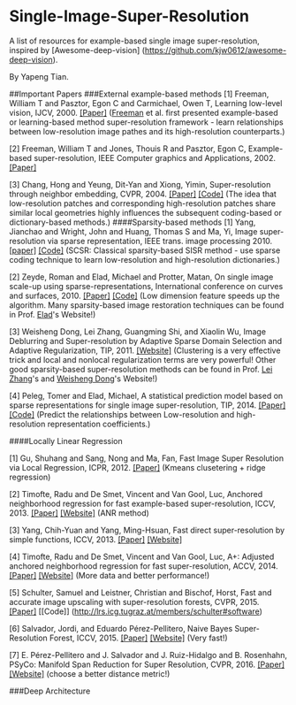 # Single-Image-Super-Resolution
A list of resources for example-based single image super-resolution, inspired by [Awesome-deep-vision] (https://github.com/kjw0612/awesome-deep-vision).

By Yapeng Tian.

##Important Papers
###External example-based methods
[1] Freeman, William T and Pasztor, Egon C and Carmichael, Owen T, Learning low-level vision, IJCV, 2000. [[Paper]](http://people.csail.mit.edu/billf/papers/TR2000-05.pdf) ([Freeman](billf.mit.edu) et al. first presented example-based or learning-based method super-resolution framework - learn relationships between low-resolution image pathes and its high-resolution counterparts.)

[2] Freeman, William T and Jones, Thouis R and Pasztor, Egon C, Example-based super-resolution, IEEE Computer graphics and Applications, 2002.    [[Paper]](http://www.merl.com/publications/docs/TR2001-30.pdf) 

[3] Chang, Hong and Yeung, Dit-Yan and Xiong, Yimin, Super-resolution through neighbor embedding, CVPR, 2004. [[Paper]](http://repository.ust.hk/ir/bitstream/1783.1-2284/1/yeung.cvpr2004.pdf) [[Code]](http://www.jdl.ac.cn/user/hchang/publication.htm) (The idea that low-resolution patches and corresponding high-resolution patches share similar local geometries highly influences the subsequent coding-based or dictionary-based methods.)
####Sparsity-based methods
[1] Yang, Jianchao and Wright, John and Huang, Thomas S and Ma, Yi, Image super-resolution via sparse representation, IEEE trans. image processing 2010. [[paper]](http://ieeexplore.ieee.org/document/5466111/?arnumber=5466111) [[Code]](http://www.ifp.illinois.edu/~jyang29/) (SCSR: Classical sparsity-based SISR method - use sparse coding technique to learn low-resolution and high-resolution dictionaries.)

[2] Zeyde, Roman and Elad, Michael and Protter, Matan, On single image scale-up using sparse-representations, International conference on curves and surfaces, 2010. [[Paper]](http://www.cs.technion.ac.il/~elad/publications/conferences/2010/ImageScaleUp_LNCS.pdf) [[Code]](http://www.cs.technion.ac.il/~elad/software/)  (Low dimension feature speeds up the algorithm. Many sparsity-based image restoration techniques can be found in Prof. [Elad](http://www.cs.technion.ac.il/~elad/index.html)'s Website!) 

[3] Weisheng Dong, Lei Zhang, Guangming Shi, and Xiaolin Wu, Image Deblurring and Super-resolution by Adaptive Sparse Domain Selection and Adaptive Regularization, TIP, 2011. [[Website]](http://www4.comp.polyu.edu.hk/~cslzhang/ASDS_AReg.htm) (Clustering is a very effective trick and local and nonlocal regularization terms are very powerful! Other good sparsity-based super-resolution methods can be found in Prof. [Lei Zhang](http://www4.comp.polyu.edu.hk/~cslzhang/)'s and [Weisheng Dong](http://see.xidian.edu.cn/faculty/wsdong/)'s Website!)

[4] Peleg, Tomer and Elad, Michael, A statistical prediction model based on sparse representations for single image super-resolution, TIP, 2014. [[Paper]](http://www.cs.technion.ac.il/~elad/publications/journals/2013/SingleImageSR_TIP.pdf) [[Code]](http://www.cs.technion.ac.il/~elad/software/) (Predict the relationships between Low-resolution and high-resolution representation coefficients.)

####Locally Linear Regression

[1] Gu, Shuhang and Sang, Nong and Ma, Fan, Fast Image Super Resolution via Local Regression, ICPR, 2012. [[Paper]](http://ieeexplore.ieee.org/stamp/stamp.jsp?arnumber=6460827) (Kmeans clusetering + ridge regression)

[2] Timofte, Radu and De Smet, Vincent and Van Gool, Luc, Anchored neighborhood regression for fast example-based super-resolution, ICCV, 2013. [[Paper]](http://www.cv-foundation.org/openaccess/content_iccv_2013/papers/Timofte_Anchored_Neighborhood_Regression_2013_ICCV_paper.pdf) [[Website]](http://www.vision.ee.ethz.ch/~timofter/) (ANR method)

[3] Yang, Chih-Yuan and Yang, Ming-Hsuan, Fast direct super-resolution by simple functions, ICCV, 2013. [[Paper]](http://www.cv-foundation.org/openaccess/content_iccv_2013/papers/Yang_Fast_Direct_Super-Resolution_2013_ICCV_paper.pdf) [[Website]](https://eng.ucmerced.edu/people/cyang35/ICCV13/ICCV13.html) 

[4] Timofte, Radu and De Smet, Vincent and Van Gool, Luc, A+: Adjusted anchored neighborhood regression for fast super-resolution, ACCV, 2014. [[Paper]](https://pdfs.semanticscholar.org/ca57/66b91da4903ad6f6d40a5b31a3ead1f7f6de.pdf) [[Website]](http://www.vision.ee.ethz.ch/~timofter/) (More data and better performance!)

[5] Schulter, Samuel and Leistner, Christian and Bischof, Horst, Fast and accurate image upscaling with super-resolution forests, CVPR, 2015. [[Paper]](http://www.cv-foundation.org/openaccess/content_cvpr_2015/papers/Schulter_Fast_and_Accurate_2015_CVPR_paper.pdf) [[Code]] (http://lrs.icg.tugraz.at/members/schulter#software)

[6] Salvador, Jordi, and Eduardo Pérez-Pellitero, Naive Bayes Super-Resolution Forest, ICCV, 2015. [[Paper]](http://www.cv-foundation.org/openaccess/content_iccv_2015/papers/Salvador_Naive_Bayes_Super-Resolution_ICCV_2015_paper.pdf) [[Website]](http://perezpellitero.github.io/) (Very fast!)

[7] E. Pérez-Pellitero and J. Salvador and J. Ruiz-Hidalgo and B. Rosenhahn, PSyCo: Manifold Span Reduction for Super Resolution, CVPR, 2016. [[Paper]](http://perezpellitero.github.io/documents/PerezPellitero2016Cvpr.pdf) [[Website]](http://perezpellitero.github.io/) (choose a better distance metric!)

###Deep Architecture

